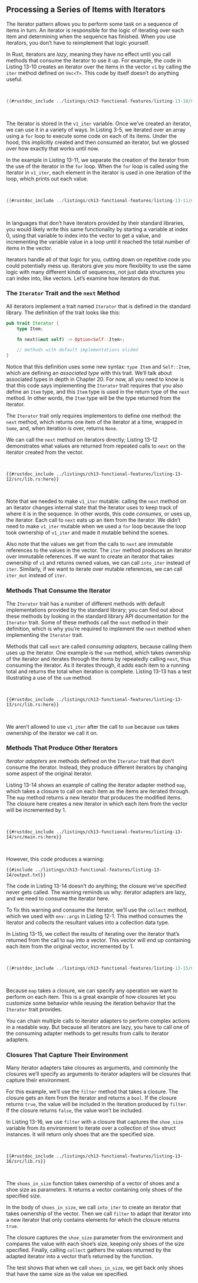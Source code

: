 ## Processing a Series of Items with Iterators

The iterator pattern allows you to perform some task on a sequence of items in
turn. An iterator is responsible for the logic of iterating over each item and
determining when the sequence has finished. When you use iterators, you don’t
have to reimplement that logic yourself.

In Rust, iterators are _lazy_, meaning they have no effect until you call
methods that consume the iterator to use it up. For example, the code in
Listing 13-10 creates an iterator over the items in the vector `v1` by calling
the `iter` method defined on `Vec<T>`. This code by itself doesn’t do anything
useful.

<Listing number="13-10" file-name="src/main.rs" caption="Creating an iterator">

```rust
{{#rustdoc_include ../listings/ch13-functional-features/listing-13-10/src/main.rs:here}}
```

</Listing>

The iterator is stored in the `v1_iter` variable. Once we’ve created an
iterator, we can use it in a variety of ways. In Listing 3-5, we iterated over
an array using a `for` loop to execute some code on each of its items. Under
the hood, this implicitly created and then consumed an iterator, but we glossed
over how exactly that works until now.

In the example in Listing 13-11, we separate the creation of the iterator from
the use of the iterator in the `for` loop. When the `for` loop is called using
the iterator in `v1_iter`, each element in the iterator is used in one
iteration of the loop, which prints out each value.

<Listing number="13-11" file-name="src/main.rs" caption="Using an iterator in a `for` loop">

```rust
{{#rustdoc_include ../listings/ch13-functional-features/listing-13-11/src/main.rs:here}}
```

</Listing>

In languages that don’t have iterators provided by their standard libraries,
you would likely write this same functionality by starting a variable at index
0, using that variable to index into the vector to get a value, and
incrementing the variable value in a loop until it reached the total number of
items in the vector.

Iterators handle all of that logic for you, cutting down on repetitive code you
could potentially mess up. Iterators give you more flexibility to use the same
logic with many different kinds of sequences, not just data structures you can
index into, like vectors. Let’s examine how iterators do that.

### The `Iterator` Trait and the `next` Method

All iterators implement a trait named `Iterator` that is defined in the
standard library. The definition of the trait looks like this:

```rust
pub trait Iterator {
    type Item;

    fn next(&mut self) -> Option<Self::Item>;

    // methods with default implementations elided
}
```

Notice that this definition uses some new syntax: `type Item` and `Self::Item`,
which are defining an _associated type_ with this trait. We’ll talk about
associated types in depth in Chapter 20. For now, all you need to know is that
this code says implementing the `Iterator` trait requires that you also define
an `Item` type, and this `Item` type is used in the return type of the `next`
method. In other words, the `Item` type will be the type returned from the
iterator.

The `Iterator` trait only requires implementors to define one method: the
`next` method, which returns one item of the iterator at a time, wrapped in
`Some`, and, when iteration is over, returns `None`.

We can call the `next` method on iterators directly; Listing 13-12 demonstrates
what values are returned from repeated calls to `next` on the iterator created
from the vector.

<Listing number="13-12" file-name="src/lib.rs" caption="Calling the `next` method on an iterator">

```rust,noplayground
{{#rustdoc_include ../listings/ch13-functional-features/listing-13-12/src/lib.rs:here}}
```

</Listing>

Note that we needed to make `v1_iter` mutable: calling the `next` method on an
iterator changes internal state that the iterator uses to keep track of where
it is in the sequence. In other words, this code _consumes_, or uses up, the
iterator. Each call to `next` eats up an item from the iterator. We didn’t need
to make `v1_iter` mutable when we used a `for` loop because the loop took
ownership of `v1_iter` and made it mutable behind the scenes.

Also note that the values we get from the calls to `next` are immutable
references to the values in the vector. The `iter` method produces an iterator
over immutable references. If we want to create an iterator that takes
ownership of `v1` and returns owned values, we can call `into_iter` instead of
`iter`. Similarly, if we want to iterate over mutable references, we can call
`iter_mut` instead of `iter`.

### Methods That Consume the Iterator

The `Iterator` trait has a number of different methods with default
implementations provided by the standard library; you can find out about these
methods by looking in the standard library API documentation for the `Iterator`
trait. Some of these methods call the `next` method in their definition, which
is why you’re required to implement the `next` method when implementing the
`Iterator` trait.

Methods that call `next` are called _consuming adapters_, because calling them
uses up the iterator. One example is the `sum` method, which takes ownership of
the iterator and iterates through the items by repeatedly calling `next`, thus
consuming the iterator. As it iterates through, it adds each item to a running
total and returns the total when iteration is complete. Listing 13-13 has a
test illustrating a use of the `sum` method.

<Listing number="13-13" file-name="src/lib.rs" caption="Calling the `sum` method to get the total of all items in the iterator">

```rust,noplayground
{{#rustdoc_include ../listings/ch13-functional-features/listing-13-13/src/lib.rs:here}}
```

</Listing>

We aren’t allowed to use `v1_iter` after the call to `sum` because `sum` takes
ownership of the iterator we call it on.

### Methods That Produce Other Iterators

_Iterator adapters_ are methods defined on the `Iterator` trait that don’t
consume the iterator. Instead, they produce different iterators by changing
some aspect of the original iterator.

Listing 13-14 shows an example of calling the iterator adapter method `map`,
which takes a closure to call on each item as the items are iterated through.
The `map` method returns a new iterator that produces the modified items. The
closure here creates a new iterator in which each item from the vector will be
incremented by 1.

<Listing number="13-14" file-name="src/main.rs" caption="Calling the iterator adapter `map` to create a new iterator">

```rust,not_desired_behavior
{{#rustdoc_include ../listings/ch13-functional-features/listing-13-14/src/main.rs:here}}
```

</Listing>

However, this code produces a warning:

```console
{{#include ../listings/ch13-functional-features/listing-13-14/output.txt}}
```

The code in Listing 13-14 doesn’t do anything; the closure we’ve specified
never gets called. The warning reminds us why: iterator adapters are lazy, and
we need to consume the iterator here.

To fix this warning and consume the iterator, we’ll use the `collect` method,
which we used with `env::args` in Listing 12-1. This method consumes the
iterator and collects the resultant values into a collection data type.

In Listing 13-15, we collect the results of iterating over the iterator that’s
returned from the call to `map` into a vector. This vector will end up
containing each item from the original vector, incremented by 1.

<Listing number="13-15" file-name="src/main.rs" caption="Calling the `map` method to create a new iterator, and then calling the `collect` method to consume the new iterator and create a vector">

```rust
{{#rustdoc_include ../listings/ch13-functional-features/listing-13-15/src/main.rs:here}}
```

</Listing>

Because `map` takes a closure, we can specify any operation we want to perform
on each item. This is a great example of how closures let you customize some
behavior while reusing the iteration behavior that the `Iterator` trait
provides.

You can chain multiple calls to iterator adapters to perform complex actions in
a readable way. But because all iterators are lazy, you have to call one of the
consuming adapter methods to get results from calls to iterator adapters.

<!-- Old headings. Do not remove or links may break. -->
<a id="using-closures-that-capture-their-environment"></a>

### Closures That Capture Their Environment

Many iterator adapters take closures as arguments, and commonly the closures
we’ll specify as arguments to iterator adapters will be closures that capture
their environment.

For this example, we’ll use the `filter` method that takes a closure. The
closure gets an item from the iterator and returns a `bool`. If the closure
returns `true`, the value will be included in the iteration produced by
`filter`. If the closure returns `false`, the value won’t be included.

In Listing 13-16, we use `filter` with a closure that captures the `shoe_size`
variable from its environment to iterate over a collection of `Shoe` struct
instances. It will return only shoes that are the specified size.

<Listing number="13-16" file-name="src/lib.rs" caption="Using the `filter` method with a closure that captures `shoe_size`">

```rust,noplayground
{{#rustdoc_include ../listings/ch13-functional-features/listing-13-16/src/lib.rs}}
```

</Listing>

The `shoes_in_size` function takes ownership of a vector of shoes and a shoe
size as parameters. It returns a vector containing only shoes of the specified
size.

In the body of `shoes_in_size`, we call `into_iter` to create an iterator
that takes ownership of the vector. Then we call `filter` to adapt that
iterator into a new iterator that only contains elements for which the closure
returns `true`.

The closure captures the `shoe_size` parameter from the environment and
compares the value with each shoe’s size, keeping only shoes of the size
specified. Finally, calling `collect` gathers the values returned by the
adapted iterator into a vector that’s returned by the function.

The test shows that when we call `shoes_in_size`, we get back only shoes
that have the same size as the value we specified.
